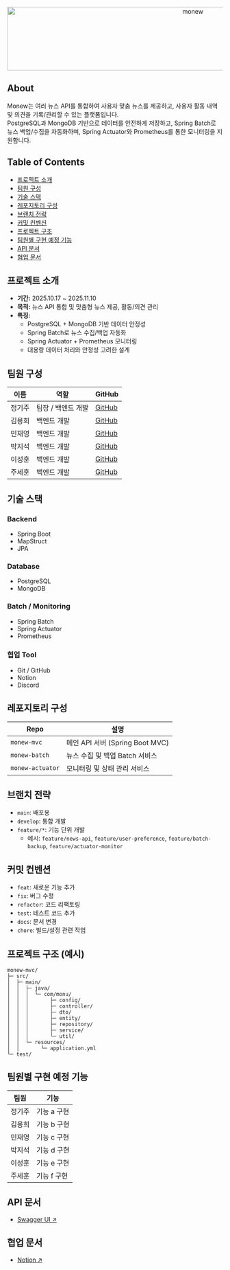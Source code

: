 <p align="center">
  <img width="852" height="148" alt="monew" src="https://github.com/user-attachments/assets/98ab2834-7986-45a4-8b8e-e59660d1dcf1" />
</p>

## About

Monew는 여러 뉴스 API를 통합하여 사용자 맞춤 뉴스를 제공하고, 사용자 활동 내역 및 의견을 기록/관리할 수 있는 플랫폼입니다.  
PostgreSQL과 MongoDB 기반으로 데이터를 안전하게 저장하고, Spring Batch로 뉴스 백업/수집을 자동화하며, Spring Actuator와 Prometheus를 통한 모니터링을 지원합니다.

## Table of Contents

- [프로젝트 소개](#프로젝트-소개)
- [팀원 구성](#팀원-구성)
- [기술 스택](#기술-스택)
- [레포지토리 구성](#레포지토리-구성)
- [브랜치 전략](#브랜치-전략)
- [커밋 컨벤션](#커밋-컨벤션)
- [프로젝트 구조](#프로젝트-구조)
- [팀원별 구현 예정 기능](#팀원별-구현-예정-기능)
- [API 문서](#api-문서)
- [협업 문서](#협업-문서)

## 프로젝트 소개

- **기간:** 2025.10.17 ~ 2025.11.10  
- **목적:** 뉴스 API 통합 및 맞춤형 뉴스 제공, 활동/의견 관리  
- **특징:**
  - PostgreSQL + MongoDB 기반 데이터 안정성
  - Spring Batch로 뉴스 수집/백업 자동화
  - Spring Actuator + Prometheus 모니터링
  - 대용량 데이터 처리와 안정성 고려한 설계

## 팀원 구성

| 이름 | 역할 | GitHub |
|------|------|--------|
| 정기주 | 팀장 / 백엔드 개발 | [GitHub](https://github.com/jeonggiju) |
| 김용희 | 백엔드 개발 | [GitHub](https://github.com/backKim1024) |
| 민재영 | 백엔드 개발 | [GitHub](https://github.com/jymin0) |
| 박지석 | 백엔드 개발 | [GitHub](https://github.com/commicat2) |
| 이성훈 | 백엔드 개발 | [GitHub](https://github.com/polodumbo) |
| 주세훈 | 백엔드 개발 | [GitHub](https://github.com/Jusehun) |

## 기술 스택


### Backend

- Spring Boot
- MapStruct
- JPA

### Database

- PostgreSQL
- MongoDB

### Batch / Monitoring

- Spring Batch
- Spring Actuator
- Prometheus

### 협업 Tool

- Git / GitHub
- Notion
- Discord

## 레포지토리 구성

| Repo | 설명 |
|------|------|
| `monew-mvc` | 메인 API 서버 (Spring Boot MVC) |
| `monew-batch` | 뉴스 수집 및 백업 Batch 서비스 |
| `monew-actuator` | 모니터링 및 상태 관리 서비스 |

## 브랜치 전략

- `main`: 배포용  
- `develop`: 통합 개발  
- `feature/*`: 기능 단위 개발  
  - 예시: `feature/news-api`, `feature/user-preference`, `feature/batch-backup`, `feature/actuator-monitor`  

## 커밋 컨벤션

- `feat`: 새로운 기능 추가  
- `fix`: 버그 수정  
- `refactor`: 코드 리팩토링  
- `test`: 테스트 코드 추가  
- `docs`: 문서 변경  
- `chore`: 빌드/설정 관련 작업  

## 프로젝트 구조 (예시)

```text
monew-mvc/
├─ src/
│  ├─ main/
│  │  ├─ java/
│  │  │  └─ com/monu/
│  │  │       ├─ config/
│  │  │       ├─ controller/
│  │  │       ├─ dto/
│  │  │       ├─ entity/
│  │  │       ├─ repository/
│  │  │       ├─ service/
│  │  │       └─ util/
│  │  └─ resources/
│  │       └─ application.yml
└─ test/
```

## 팀원별 구현 예정 기능

| 팀원 | 기능 |
|------|------|
| 정기주 | 기능 a 구현 |
| 김용희 | 기능 b 구현 |
| 민재영 | 기능 c 구현 |
| 박지석 | 기능 d 구현 |
| 이성훈 | 기능 e 구현 |
| 주세훈 | 기능 f 구현 |

## API 문서

- [Swagger UI ↗](http://sprint-project-1196140422.ap-northeast-2.elb.amazonaws.com/sb/monew/api/swagger-ui/index.html)

## 협업 문서

- [Notion ↗](https://polydactyl-pufferfish-876.notion.site/MoNew-28e08cfefb45803ebd28ffcd05a97b2e?source=copy_link)
